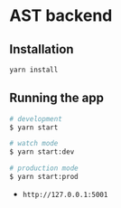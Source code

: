 # AST backend

## Installation

```bash
yarn install
```

## Running the app

```bash
# development
$ yarn start

# watch mode
$ yarn start:dev

# production mode
$ yarn start:prod
```

* `http://127.0.0.1:5001`
